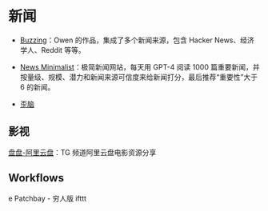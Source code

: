 # 新闻

- [Buzzing](https://www.buzzing.cc)：Owen 的作品，集成了多个新闻来源，包含 Hacker News、经济学人、Reddit 等等。

- [News Minimalist](https://www.newsminimalist.com/)：极简新闻网站，每天用 GPT-4 阅读 1000 篇重要新闻，并按量级、规模、潜力和新闻来源可信度来给新闻打分，最后推荐“重要性”大于 6 的新闻。

- [歪脑](https://www.wainao.me)

## 影视

[盘盘-阿里云盘](https://t.me/Q66Share)：TG 频道阿里云盘电影资源分享

## Workflows

e Patchbay - 穷人版 ifttt
